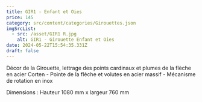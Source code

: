 ```yaml
---
title: GIR1 - Enfant et Oies
price: 145
category: src/content/categories/Girouettes.json
imgSrcList:
  - src: /asset/GIR1 R.jpg
    alt: GIR1 - Girouette Enfant et Oies
date: 2024-05-22T15:54:35.331Z
draft: false
---
```


Décor de la Girouette, lettrage des points cardinaux et plumes de la flèche en acier Corten - Pointe de la flèche et volutes en acier massif - Mécanisme de rotation en inox

Dimensions : Hauteur 1080 mm x largeur 760 mm
